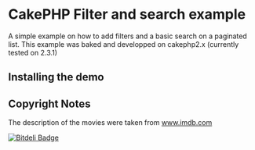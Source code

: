 CakePHP Filter and search example
=================================

A simple example on how to add filters and a basic search on a paginated list.
This example was baked and developped on cakephp2.x (currently tested on 2.3.1)

Installing the demo
-------------------


Copyright Notes
---------------
The description of the movies were taken from www.imdb.com


[![Bitdeli Badge](https://d2weczhvl823v0.cloudfront.net/pleasedontbelong/cakephp2.x-filter-search-example/trend.png)](https://bitdeli.com/free "Bitdeli Badge")

